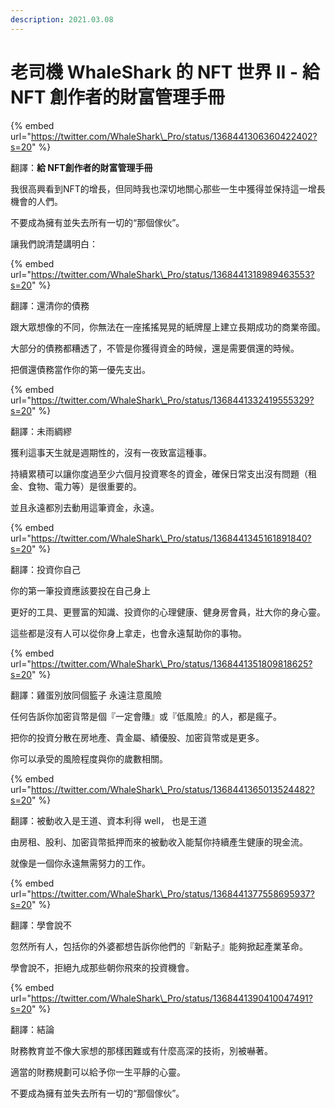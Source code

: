 ```yaml
---
description: 2021.03.08
---
```


# 老司機 WhaleShark 的 NFT 世界 II - 給 NFT 創作者的財富管理手冊

{% embed url="https://twitter.com/WhaleShark\_Pro/status/1368441306360422402?s=20" %}

翻譯：**給 NFT創作者的財富管理手冊**

我很高興看到NFT的增長，但同時我也深切地關心那些一生中獲得並保持這一增長機會的人們。

不要成為擁有並失去所有一切的“那個傢伙”。

讓我們說清楚講明白：

{% embed url="https://twitter.com/WhaleShark\_Pro/status/1368441318989463553?s=20" %}

翻譯：還清你的債務

跟大眾想像的不同，你無法在一座搖搖晃晃的紙牌屋上建立長期成功的商業帝國。

大部分的債務都糟透了，不管是你獲得資金的時候，還是需要償還的時候。

把償還債務當作你的第一優先支出。

{% embed url="https://twitter.com/WhaleShark\_Pro/status/1368441332419555329?s=20" %}

翻譯：未雨綢繆

獲利這事天生就是週期性的，沒有一夜致富這種事。

持續累積可以讓你度過至少六個月投資寒冬的資金，確保日常支出沒有問題（租金、食物、電力等）是很重要的。

並且永遠都別去動用這筆資金，永遠。

{% embed url="https://twitter.com/WhaleShark\_Pro/status/1368441345161891840?s=20" %}

翻譯：投資你自己

你的第一筆投資應該要投在自己身上

更好的工具、更豐富的知識、投資你的心理健康、健身房會員，壯大你的身心靈。

這些都是沒有人可以從你身上拿走，也會永遠幫助你的事物。

{% embed url="https://twitter.com/WhaleShark\_Pro/status/1368441351809818625?s=20" %}

翻譯：雞蛋別放同個籃子 永遠注意風險

任何告訴你加密貨幣是個『一定會賺』或『低風險』的人，都是瘋子。

把你的投資分散在房地產、貴金屬、績優股、加密貨幣或是更多。

你可以承受的風險程度與你的歲數相關。

{% embed url="https://twitter.com/WhaleShark\_Pro/status/1368441365013524482?s=20" %}

翻譯：被動收入是王道、資本利得 well， 也是王道

由房租、股利、加密貨幣抵押而來的被動收入能幫你持續產生健康的現金流。

就像是一個你永遠無需努力的工作。

{% embed url="https://twitter.com/WhaleShark\_Pro/status/1368441377558695937?s=20" %}

翻譯：學會說不

忽然所有人，包括你的外婆都想告訴你他們的『新點子』能夠掀起產業革命。

學會說不，拒絕九成那些朝你飛來的投資機會。

{% embed url="https://twitter.com/WhaleShark\_Pro/status/1368441390410047491?s=20" %}

翻譯：結論

財務教育並不像大家想的那樣困難或有什麼高深的技術，別被嚇著。

適當的財務規劃可以給予你一生平靜的心靈。

不要成為擁有並失去所有一切的“那個傢伙”。

